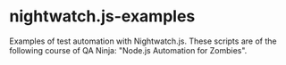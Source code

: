 # nightwatch.js-examples
Examples of test automation with Nightwatch.js. These scripts are of the following course of QA Ninja: "Node.js Automation for Zombies".
